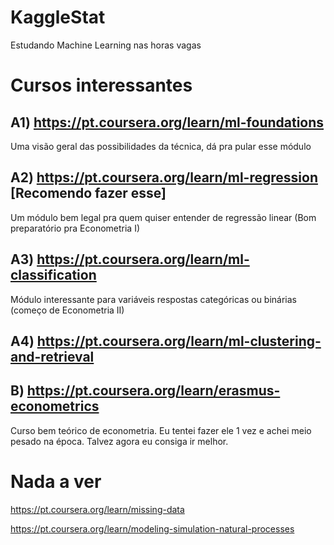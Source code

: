 # KaggleStat
Estudando Machine Learning nas horas vagas


# Cursos interessantes

## A1) https://pt.coursera.org/learn/ml-foundations
Uma visão geral das possibilidades da técnica, dá pra pular esse módulo

## A2) https://pt.coursera.org/learn/ml-regression [Recomendo fazer esse]
Um módulo bem legal pra quem quiser entender de regressão linear
(Bom preparatório pra Econometria I)

## A3) https://pt.coursera.org/learn/ml-classification
Módulo interessante para variáveis respostas categóricas ou binárias
(começo de Econometria II)

## A4) https://pt.coursera.org/learn/ml-clustering-and-retrieval

## B) https://pt.coursera.org/learn/erasmus-econometrics
Curso bem teórico de econometria. Eu tentei fazer ele 1 vez e achei meio pesado na época.
Talvez agora eu consiga ir melhor.


# Nada a ver

https://pt.coursera.org/learn/missing-data

https://pt.coursera.org/learn/modeling-simulation-natural-processes
